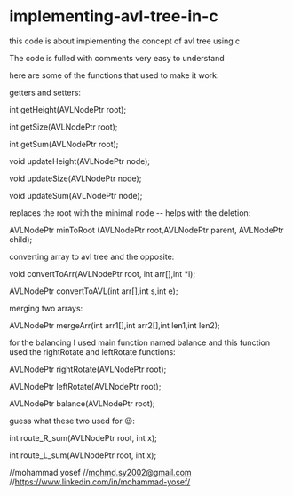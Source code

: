 # implementing-avl-tree-in-c
this code is about implementing the concept of avl tree using c

The code is fulled with comments very easy to understand

here are some of the functions that used to make it work:

getters and setters:


int getHeight(AVLNodePtr root);

int getSize(AVLNodePtr root);

int getSum(AVLNodePtr root);

void updateHeight(AVLNodePtr node);

void updateSize(AVLNodePtr node);

void updateSum(AVLNodePtr node);



replaces the root with the minimal node -- helps with the deletion:
 
AVLNodePtr minToRoot (AVLNodePtr root,AVLNodePtr parent, AVLNodePtr child);


converting array to avl tree and the opposite:

void convertToArr(AVLNodePtr root, int arr[],int *i);

AVLNodePtr convertToAVL(int arr[],int s,int e);


merging two arrays:

AVLNodePtr mergeArr(int arr1[],int arr2[],int len1,int len2);


for the balancing I used main function named balance and this function used the rightRotate and leftRotate functions:

AVLNodePtr rightRotate(AVLNodePtr root);

AVLNodePtr leftRotate(AVLNodePtr root);

AVLNodePtr balance(AVLNodePtr root);



guess what these two used for 😉:

int route_R_sum(AVLNodePtr root, int x);

int route_L_sum(AVLNodePtr root, int x);




//mohammad yosef
//mohmd.sy2002@gmail.com
//https://www.linkedin.com/in/mohammad-yosef/

